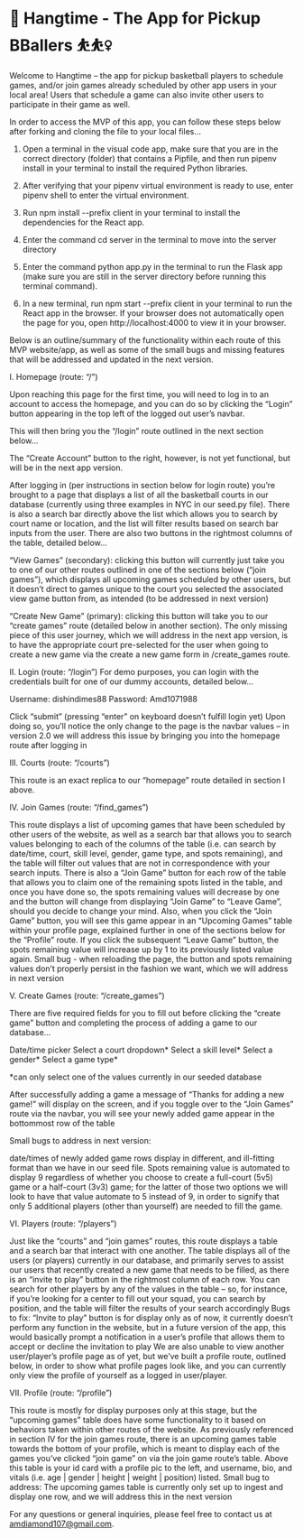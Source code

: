# 🏀 Hangtime - The App for Pickup BBallers ⛹⛹️‍♀️


Welcome to Hangtime – the app for pickup basketball players to schedule games, and/or join games already scheduled by other app users in your local area! Users that schedule a game can also invite other users to participate in their game as well.

In order to access the MVP of this app, you can follow these steps below after forking and cloning the file to your local files…

1. Open a terminal in the visual code app, make sure that you are in the correct directory (folder) that contains a Pipfile, and then run pipenv install in your terminal to install the required Python libraries.

2. After verifying that your pipenv virtual environment is ready to use, enter pipenv shell to enter the virtual environment.

3. Run npm install --prefix client in your terminal to install the dependencies for the React app.

4. Enter the command cd server in the terminal to move into the server directory

5. Enter the command python app.py in the terminal to run the Flask app (make sure you are still in the server directory before running this terminal command).

6. In a new terminal, run npm start --prefix client in your terminal to run the React app in the browser. If your browser does not automatically open the page for you, open http://localhost:4000 to view it in your browser.

Below is an outline/summary of the functionality within each route of this MVP website/app, as well as some of the small bugs and missing features that will be addressed and updated in the next version.

I. Homepage (route: “/”)

Upon reaching this page for the first time, you will need to log in to an account to access the homepage, and you can do so by clicking the “Login” button appearing in the top left of the logged out user’s navbar.

This will then bring you the “/login” route outlined in the next section below…

The “Create Account” button to the right, however, is not yet functional, but will be in the next app version.

After logging in (per instructions in section below for login route) you’re brought to a page that displays a list of all the basketball courts in our database (currently using three examples in NYC in our seed.py file). There is also a search bar directly above the list which allows you to search by court name or location, and the list will filter results based on search bar inputs from the user. There are also two buttons in the rightmost columns of the table, detailed below…

“View Games” (secondary): clicking this button will currently just take you to one of our other routes outlined in one of the sections below (“join games”), which displays all upcoming games scheduled by other users, but it doesn’t direct to games unique to the court you selected the associated view game button from, as intended (to be addressed in next version)

“Create New Game” (primary): clicking this button will take you to our “create games” route (detailed below in another section). The only missing piece of this user journey, which we will address in the next app version, is to have the appropriate court pre-selected for the user when going to create a new game via the create a new game form in /create_games route.

II. Login (route: “/login”)
For demo purposes, you can login with the credentials built for one of our dummy accounts, detailed below…

Username: dishindimes88
Password: Amd1071988

Click “submit” (pressing “enter” on keyboard doesn’t fulfill login yet)
Upon doing so, you’ll notice the only change to the page is the navbar values – in version 2.0 we will address this issue by bringing you into the homepage route after logging in

III. Courts (route: “/courts”)

This route is an exact replica to our “homepage” route detailed in section I above.

IV. Join Games (route: “/find_games”)

This route displays a list of upcoming games that have been scheduled by other users of the website, as well as a search bar that allows you to search values belonging to each of the columns of the table (i.e. can search by date/time, court, skill level, gender, game type, and spots remaining), and the table will filter out values that are not in correspondence with your search inputs.
There is also a “Join Game” button for each row of the table that allows you to claim one of the remaining spots listed in the table, and once you have done so, the spots remaining values will decrease by one and the button will change from displaying “Join Game” to “Leave Game”, should you decide to change your mind.
Also, when you click the “Join Game” button, you will see this game appear in an “Upcoming Games” table within your profile page, explained further in one of the sections below for the “Profile” route.
If you click the subsequent “Leave Game” button, the spots remaining value will increase up by 1 to its previously listed value again.
Small bug - when reloading the page, the button and spots remaining values don’t properly persist in the fashion we want, which we will address in next version

V. Create Games (route: “/create_games”)

There are five required fields for you to fill out before clicking the “create game” button and completing the process of adding a game to our database…

Date/time picker
Select a court dropdown*
Select a skill level*
Select a gender*
Select a game type*

*can only select one of the values currently in our seeded database

After successfully adding a game a message of “Thanks for adding a new game!” will display on the screen, and if you toggle over to the “Join Games” route via the navbar, you will see your newly added game appear in the bottommost row of the table

Small bugs to address in next version: 

date/times of newly added game rows display in different, and ill-fitting format than we have in our seed file.
Spots remaining value is automated to display 9 regardless of whether you choose to create a full-court (5v5) game or a half-court (3v3) game; for the latter of those two options we will look to have that value automate to 5 instead of 9, in order to signify that only 5 additional players (other than yourself) are needed to fill the game.


VI. Players (route: “/players”)

Just like the “courts” and “join games” routes, this route displays a table and a search bar that interact with one another. The table displays all of the users (or players) currently in our database, and primarily serves to assist our users that recently created a new game that needs to be filled, as there is an “invite to play” button in the rightmost column of each row.
You can search for other players by any of the values in the table – so, for instance, if you’re looking for a center to fill out your squad, you can search by position, and the table will filter the results of your search accordingly
Bugs to fix:
“Invite to play” button is for display only as of now, it currently doesn’t perform any function in the website, but in a future version of the app, this would basically prompt a notification in a user’s profile that allows them to accept or decline the invitation to play
We are also unable to view another user/player’s profile page as of yet, but we’ve built a profile route, outlined below, in order to show what profile pages look like, and you can currently only view the profile of yourself as a logged in user/player.

VII. Profile (route: “/profile”)

This route is mostly for display purposes only at this stage, but the “upcoming games” table does have some functionality to it based on behaviors taken within other routes of the website. As previously referenced in section IV for the join games route, there is an upcoming games table towards the bottom of your profile, which is meant to display each of the games you’ve clicked “join game” on via the join game route’s table.
Above this table is your id card with a profile pic to the left, and username, bio, and vitals (i.e. age | gender | height | weight | position) listed.
Small bug to address:
The upcoming games table is currently only set up to ingest and display one row, and we will address this in the next version

For any questions or general inquiries, please feel free to contact us at amdiamond107@gmail.com.

